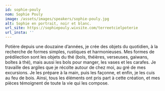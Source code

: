 ```yaml
---
id: sophie-pouly
nom: Sophie Pouly
image: /assets/images/speakers/sophie-pouly.jpg
alt: Sophie en portrait, noir et blanc.
url_site: https://sophiepouly.wixsite.com/terreetcielpoterie
url_insta: ''
---
```


Potière depuis une douzaine d’années, je crée des objets du quotidien, à la recherche de formes simples,  rustiques et harmonieuses. Mes formes de prédilection sont les objets du thé (bols, théières, verseuses, gaiwans, boîtes à thé),  mais aussi les bols pour manger, les vases et les carafes. Je travaille des argiles que je récolte autour de chez moi, au gré de mes excursions.  Je les prépare à la main, puis les façonne, et enfin, je les cuis au feu de bois. Ainsi, tous les éléments ont pris part à cette création, et mes pièces témoignent de toute la vie qui les compose.
